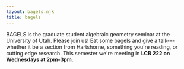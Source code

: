 ```yaml
---
layout: bagels.njk
title: bagels
---
```


BAGELS is the graduate student algebraic geometry seminar at the University of Utah. Please join us! Eat some bagels and give a talk---whether it be a section from Hartshorne, something you're reading, or cutting edge research. This semester we're meeting in __LCB 222 on Wednesdays at 2pm-3pm__.